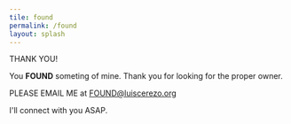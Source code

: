 ```yaml
---
tile: found
permalink: /found
layout: splash
---
```



THANK YOU!

You **FOUND** someting of mine. Thank you for looking for the proper owner.

PLEASE EMAIL ME at <a href="mailto:FOUND@luiscerezo.org?subject=FOUND%20IT" >FOUND@luiscerezo.org</a> 

I'll connect with you ASAP.
